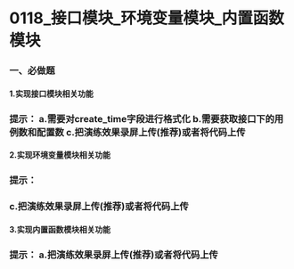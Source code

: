 # 0118_接口模块_环境变量模块_内置函数模块

### **一、必做题**

#### 1.实现接口模块相关功能

### **提示：**	a.需要对create_time字段进行格式化	b.需要获取接口下的用例数和配置数	c.把演练效果录屏上传(**推荐**)或者将代码上传

#### 2.实现环境变量模块相关功能

### **提示：**

### 	c.把演练效果录屏上传(**推荐**)或者将代码上传

#### 3.实现内置函数模块相关功能

### **提示：**	a.把演练效果录屏上传(**推荐**)或者将代码上传

